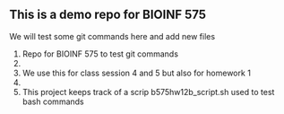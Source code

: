## This is a demo repo for BIOINF 575
We will test some git commands here and add new files

1. Repo for BIOINF 575 to test git commands
2.
3. We use this for class session 4 and 5 but also for homework 1
4.
5. This project keeps track of a scrip b575hw12b_script.sh  used to test bash commands
